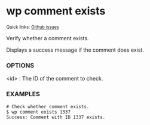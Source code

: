 # wp comment exists

<small>Quick links: <a href="https://github.com/issues?q=is%3Aopen+label%3Acommand%3Acomment-exists+sort%3Aupdated-desc+org%3Awp-cli">Github issues</a></small>

Verify whether a comment exists.

Displays a success message if the comment does exist.

### OPTIONS

&lt;id&gt;
: The ID of the comment to check.

### EXAMPLES

    # Check whether comment exists.
    $ wp comment exists 1337
    Success: Comment with ID 1337 exists.



